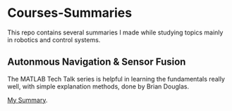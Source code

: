 # Courses-Summaries
This repo contains several summaries I made while studying topics mainly in robotics and control systems.

## Autonmous Navigation & Sensor Fusion 
The MATLAB Tech Talk series is helpful in learning the fundamentals really well, with simple explanation methods, done by Brian Douglas.

 [My Summary](https://drive.google.com/file/d/1kZdHZozLqIn2nJ-19J3um60p-mACFEdP/view?usp=drive_link).
